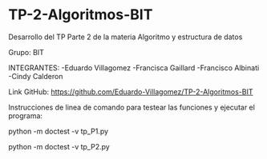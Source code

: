# TP-2-Algoritmos-BIT
Desarrollo del TP Parte 2 de la materia Algoritmo y estructura de datos

Grupo: BIT

INTEGRANTES:
-Eduardo Villagomez
-Francisca Gaillard
-Francisco Albinati
-Cindy Calderon

Link GitHub: 
https://github.com/Eduardo-Villagomez/TP-2-Algoritmos-BIT

Instrucciones de linea de comando para testear las funciones y ejecutar el programa: 

python -m doctest -v tp_P1.py 

python -m doctest -v tp_P2.py